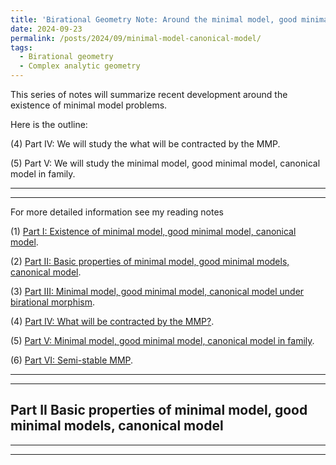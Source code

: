 ```yaml
---
title: 'Birational Geometry Note: Around the minimal model, good minimal model and canonical model'
date: 2024-09-23
permalink: /posts/2024/09/minimal-model-canonical-model/
tags:
  - Birational geometry
  - Complex analytic geometry
---
```


This series of notes will summarize recent development around the existence of minimal model problems.

Here is the outline:


(4) Part IV: We will study the what will be contracted by the MMP. 

(5) Part V: We will study the minimal model, good minimal model, canonical model in family. 


---
---

For more detailed information see my reading notes

(1) [Part I: Existence of minimal model, good minimal model, canonical model]().

(2) [Part II: Basic properties of minimal model, good minimal models, canonical model]().

(3) [Part III: Minimal model, good minimal model, canonical model under birational morphism]().

(4) [Part IV: What will be contracted by the MMP?]().

(5) [Part V: Minimal model, good minimal model, canonical model in family]().

(6) [Part VI: Semi-stable MMP]().


---
---
## Part II Basic properties of minimal model, good minimal models, canonical model




---
---

